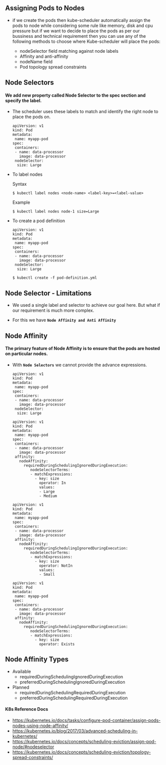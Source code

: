 ## Assigning Pods to Nodes
- if we create the pods then kube-scheduler automatically assign the pods to node while considering some rule like memory, disk and cpu pressure but if we want to decide to place the pods as per our bussiness and technical requirement then you can use any of the following methods to choose where Kube-scheduler will place the pods:
  
  - nodeSelector field matching against node labels
  - Affinity and anti-affinity
  - nodeName field
  - Pod topology spread constraints














## Node Selectors
#### We add new property called Node Selector to the spec section and specify the label.
- The scheduler uses these labels to match and identify the right node to place the pods on.
  ```
  apiVersion: v1
  kind: Pod
  metadata:
   name: myapp-pod
  spec:
   containers:
   - name: data-processor
     image: data-processor
   nodeSelector:
    size: Large
  ```

  
- To label nodes

  Syntax
  ```
  $ kubectl label nodes <node-name> <label-key>=<label-value>
  ```
  Example
  ```
  $ kubectl label nodes node-1 size=Large
  ```
  
- To create a pod definition
  ```
  apiVersion: v1
  kind: Pod
  metadata:
   name: myapp-pod
  spec:
   containers:
   - name: data-processor
     image: data-processor
   nodeSelector:
    size: Large
  ```
  ```
  $ kubectl create -f pod-definition.yml
  ``` 
  
## Node Selector - Limitations
- We used a single label and selector to achieve our goal here. But what if our requirement is much more complex.  
 
- For this we have **`Node Affinity and Anti Affinity`**

## Node Affinity
 
#### The primary feature of Node Affinity is to ensure that the pods are hosted on particular nodes.
- With **`Node Selectors`** we cannot provide the advance expressions.
  ```
  apiVersion: v1
  kind: Pod
  metadata:
   name: myapp-pod
  spec:
   containers:
   - name: data-processor
     image: data-processor
   nodeSelector:
    size: Large
  ```

  ```
  apiVersion: v1
  kind: Pod
  metadata:
   name: myapp-pod
  spec:
   containers:
   - name: data-processor
     image: data-processor
   affinity:
     nodeAffinity:
       requiredDuringSchedulingIgnoredDuringExecution:
          nodeSelectorTerms:
          - matchExpressions:
            - key: size
              operator: In
              values: 
              - Large
              - Medium
  ```

  
  ```
  apiVersion: v1
  kind: Pod
  metadata:
   name: myapp-pod
  spec:
   containers:
   - name: data-processor
     image: data-processor
   affinity:
     nodeAffinity:
       requiredDuringSchedulingIgnoredDuringExecution:
          nodeSelectorTerms:
          - matchExpressions:
            - key: size
              operator: NotIn
              values: 
              - Small
  ```

  
  ```
  apiVersion: v1
  kind: Pod
  metadata:
   name: myapp-pod
  spec:
   containers:
   - name: data-processor
     image: data-processor
   affinity:
     nodeAffinity:
       requiredDuringSchedulingIgnoredDuringExecution:
          nodeSelectorTerms:
          - matchExpressions:
            - key: size
              operator: Exists
  ```  

## Node Affinity Types
- Available
  - requiredDuringSchedulingIgnoredDuringExecution
  - preferredDuringSchedulingIgnoredDuringExecution
- Planned
  - requiredDuringSchedulingRequiredDuringExecution
  - preferredDuringSchedulingRequiredDuringExecution
  
#### K8s Reference Docs
- https://kubernetes.io/docs/tasks/configure-pod-container/assign-pods-nodes-using-node-affinity/
- https://kubernetes.io/blog/2017/03/advanced-scheduling-in-kubernetes/
- https://kubernetes.io/docs/concepts/scheduling-eviction/assign-pod-node/#nodeselector
- https://kubernetes.io/docs/concepts/scheduling-eviction/topology-spread-constraints/






